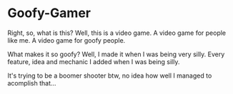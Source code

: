 # Goofy-Gamer

Right, so, what is this? Well, this is a video game. A video game for people like me. A video game for goofy people.

What makes it so goofy? Well, I made it when I was being very silly. Every feature, idea and mechanic I added when I was being silly.

It's trying to be a boomer shooter btw, no idea how well I managed to acomplish that...
